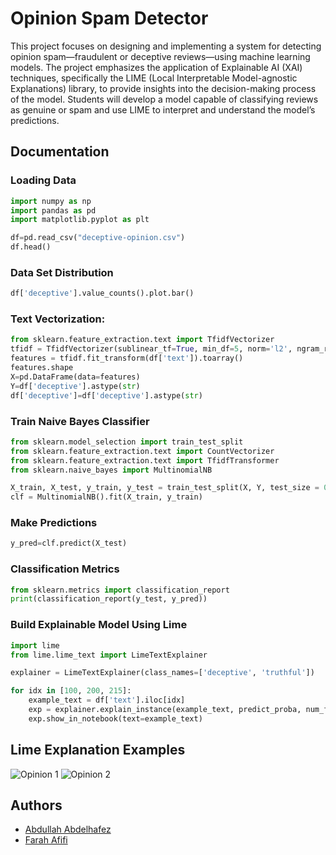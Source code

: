 
# Opinion Spam Detector

This project focuses on designing and implementing a system for detecting opinion spam—fraudulent or deceptive reviews—using machine learning models. The project emphasizes the application of Explainable AI (XAI) techniques, specifically the LIME (Local Interpretable Model-agnostic Explanations) library, to provide insights into the decision-making process of the model. Students will develop a model capable of classifying reviews as genuine or spam and use LIME to interpret and understand the model’s predictions.



## Documentation

### Loading Data

```python
import numpy as np 
import pandas as pd 
import matplotlib.pyplot as plt

df=pd.read_csv("deceptive-opinion.csv")
df.head()
```

### Data Set Distribution

```python
df['deceptive'].value_counts().plot.bar()
```

### Text Vectorization:

```python
from sklearn.feature_extraction.text import TfidfVectorizer
tfidf = TfidfVectorizer(sublinear_tf=True, min_df=5, norm='l2', ngram_range=(1, 2), stop_words='english')
features = tfidf.fit_transform(df['text']).toarray()
features.shape
X=pd.DataFrame(data=features)
Y=df['deceptive'].astype(str)
df['deceptive']=df['deceptive'].astype(str)
```

### Train Naive Bayes Classifier

```python
from sklearn.model_selection import train_test_split
from sklearn.feature_extraction.text import CountVectorizer
from sklearn.feature_extraction.text import TfidfTransformer
from sklearn.naive_bayes import MultinomialNB

X_train, X_test, y_train, y_test = train_test_split(X, Y, test_size = 0.33, random_state = 0)
clf = MultinomialNB().fit(X_train, y_train)
```

### Make Predictions

```python
y_pred=clf.predict(X_test)
```

### Classification Metrics

```python
from sklearn.metrics import classification_report
print(classification_report(y_test, y_pred))
```

### Build Explainable Model Using Lime

```python
import lime
from lime.lime_text import LimeTextExplainer

explainer = LimeTextExplainer(class_names=['deceptive', 'truthful'])

for idx in [100, 200, 215]:
    example_text = df['text'].iloc[idx]
    exp = explainer.explain_instance(example_text, predict_proba, num_features=10)
    exp.show_in_notebook(text=example_text)
```
## Lime Explanation Examples

![Opinion 1](https://i.imgur.com/NocZC00.png)
![Opinion 2](https://i.imgur.com/hWD1oLb.png)


## Authors

- [Abdullah Abdelhafez](https://www.github.com/aahafez)
- [Farah Afifi](https://www.github.com/)

